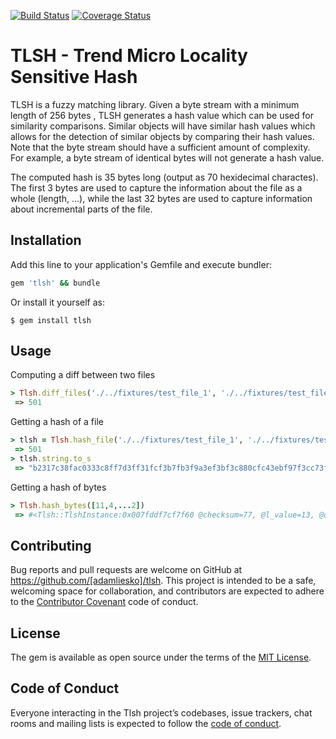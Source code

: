[![Build Status](https://travis-ci.org/adamliesko/tlsh.svg?branch=master)](https://travis-ci.org/adamliesko/tlsh)
[![Coverage Status](https://coveralls.io/repos/github/adamliesko/tlsh/badge.svg?branch=master)](https://coveralls.io/github/adamliesko/tlsh?branch=master)

# TLSH - Trend Micro Locality Sensitive Hash
  
TLSH is a fuzzy matching library. Given a byte stream with a minimum length of 256 bytes , TLSH generates a hash value which can be used for similarity comparisons. Similar objects will have similar hash values which allows for the detection of similar objects by comparing their hash values. Note that the byte stream should have a sufficient amount of complexity. For example, a byte stream of identical bytes will not generate a hash value.

The computed hash is 35 bytes long (output as 70 hexidecimal charactes). The first 3 bytes are used to capture the information about the file as a whole (length, ...), while the last 32 bytes are used to capture information about incremental parts of the file.

## Installation

Add this line to your application's Gemfile and execute bundler:

```ruby
gem 'tlsh' && bundle
```

Or install it yourself as:

    $ gem install tlsh

## Usage

Computing a diff between two files
```ruby
> Tlsh.diff_files('./../fixtures/test_file_1', './../fixtures/test_file_2')
 => 501
```

Getting a hash of a file
```ruby
> tlsh = Tlsh.hash_file('./../fixtures/test_file_1', './../fixtures/test_file_2')
 => 501
> tlsh.string.to_s
 => "b2317c38fac0333c8ff7d3ff31fcf3b7fb3f9a3ef3bf3c880cfc43ebf97f3cc73fbfc"
```

Getting a hash of bytes
```ruby
> Tlsh.hash_bytes([11,4,...2])
 => #<Tlsh::TlshInstance:0x007fddf7cf7f60 @checksum=77, @l_value=13, @q1_ratio=1, @q2_ratio=2, @q_ratio=18, @code=[113, 234, 243, 233, 185, 240, 180, 207, 123, 159, 195, 238, 7, 74, 14, 114, 59, 50, 55, 62, 226, 73, 19, 139, 133, 104, 235, 187, 195, 173, 42, 122]>
```

## Contributing

Bug reports and pull requests are welcome on GitHub at https://github.com/[adamliesko]/tlsh. This project is intended to be a safe, welcoming space for collaboration, and contributors are expected to adhere to the [Contributor Covenant](http://contributor-covenant.org) code of conduct.

## License

The gem is available as open source under the terms of the [MIT License](http://opensource.org/licenses/MIT).

## Code of Conduct

Everyone interacting in the Tlsh project’s codebases, issue trackers, chat rooms and mailing lists is expected to follow the [code of conduct](https://github.com/[adamliesko]/tlsh/blob/master/CODE_OF_CONDUCT.md).
